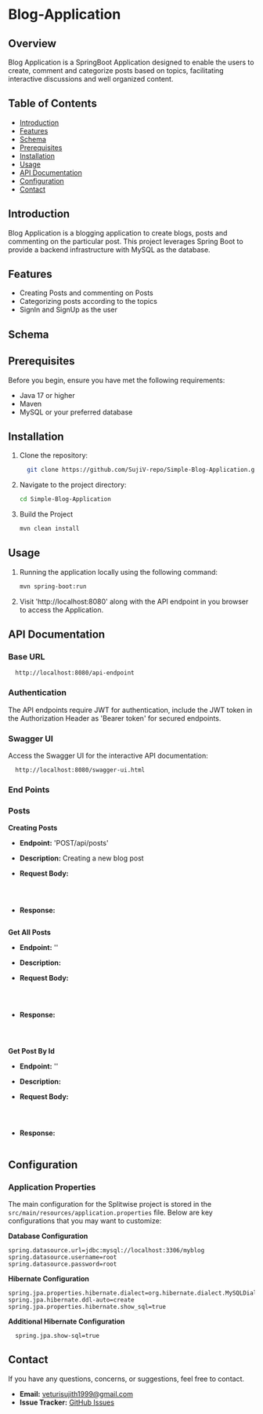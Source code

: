 # Blog-Application
## Overview

  Blog Application is a SpringBoot Application designed to enable the users to create, comment and categorize posts based on topics, facilitating interactive discussions and well organized content.

## Table of Contents
- [Introduction](#introduction)
- [Features](#features)
- [Schema](#schema)
- [Prerequisites](#prerequisites)
- [Installation](#installation)
- [Usage](#usage)
- [API Documentation](#api-documentation)
- [Configuration](#configuration)
- [Contact](#contact)

## Introduction

Blog Application is a blogging application to create blogs, posts and commenting on the particular post. This project leverages Spring Boot to provide a backend infrastructure with MySQL as the database. 

## Features

- Creating Posts and commenting on Posts 
- Categorizing posts according to the topics
- SignIn and SignUp as the user

## Schema




## Prerequisites

Before you begin, ensure you have met the following requirements:

- Java 17 or higher
- Maven
- MySQL or your preferred database

## Installation

1. Clone the repository:

   ```bash
     git clone https://github.com/SujiV-repo/Simple-Blog-Application.git

2. Navigate to the project directory:

   ```bash
   cd Simple-Blog-Application

3. Build the Project

   ```bash
   mvn clean install

## Usage

1. Running the application locally using the following command:

   ```bash
   mvn spring-boot:run

2. Visit 'http://localhost:8080' along with the API endpoint in you browser to access the Application.

## API Documentation

### Base URL

      http://localhost:8080/api-endpoint

### Authentication
  The API endpoints require JWT for authentication, include the JWT token in the Authorization Header as 'Bearer token' for secured endpoints.

### Swagger UI
  Access the Swagger UI for the interactive API documentation:

      http://localhost:8080/swagger-ui.html

### End Points

  ### Posts

  **Creating Posts**
  * **Endpoint:** 'POST/api/posts'
  * **Description:** Creating a new blog post
  * **Request Body:**
    
    ```bash
          
          
  * **Response:**
    
    ```bash

  **Get All Posts**
  * **Endpoint:** ''
  * **Description:** 
  * **Request Body:**
    
    ```bash
          
          
  * **Response:**
    
    ```bash

  
  **Get Post By Id**
  * **Endpoint:** ''
  * **Description:** 
  * **Request Body:**
    
    ```bash
          
          
  * **Response:**
    
    ```bash
    
## Configuration
### Application Properties

The main configuration for the Splitwise project is stored in the `src/main/resources/application.properties` file. 
Below are key configurations that you may want to customize:

  **Database Configuration**
  
    spring.datasource.url=jdbc:mysql://localhost:3306/myblog
    spring.datasource.username=root
    spring.datasource.password=root

  **Hibernate Configuration**
  
    spring.jpa.properties.hibernate.dialect=org.hibernate.dialect.MySQLDialect
    spring.jpa.hibernate.ddl-auto=create
    spring.jpa.properties.hibernate.show_sql=true

  **Additional Hibernate Configuration**
      
      spring.jpa.show-sql=true


## Contact

If you have any questions, concerns, or suggestions, feel free to contact.

- **Email:** [veturisujith1999@gmail.com](mailto:veturisujith1999@gmail.com)
- **Issue Tracker:** [GitHub Issues](https://github.com/SujiV-repo/Simple-Blog-Application/issues)

